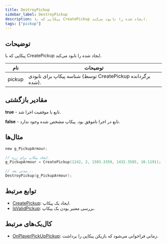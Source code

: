 ```yaml
---
title: DestroyPickup
sidebar_label: DestroyPickup
description: پیکاپی که با CreatePickup ایجاد شده را نابود می‌کند.
tags: ["pickup"]
---
```


## توضیحات

پیکاپی که با CreatePickup ایجاد شده را نابود می‌کند.

| نام   | توضیحات                                                        |
| ------ | -------------------------------------------------------------- |
| pickup | شناسه پیکاپ برای نابودی (توسط CreatePickup برگردانده شده). |

## مقادیر بازگشتی

**true** - تابع با موفقیت اجرا شد.

**false** - تابع در اجرا ناموفق بود. پیکاپ مشخص شده وجود ندارد.

## مثال‌ها

```c
new g_PickupArmour;

// ایجاد پیکاپ برای زره.
g_PickupArmour = CreatePickup(1242, 2, 1503.3359, 1432.3585, 10.1191);

// مدتی بعد...
DestroyPickup(g_PickupArmour);
```

## توابع مرتبط

- [CreatePickup](CreatePickup): ایجاد یک پیکاپ.
- [IsValidPickup](IsValidPickup): بررسی معتبر بودن یک پیکاپ.

## کال‌بک‌های مرتبط

- [OnPlayerPickUpPickup](../callbacks/OnPlayerPickUpPickup): زمانی فراخوانی می‌شود که بازیکن پیکاپی را برداشت.